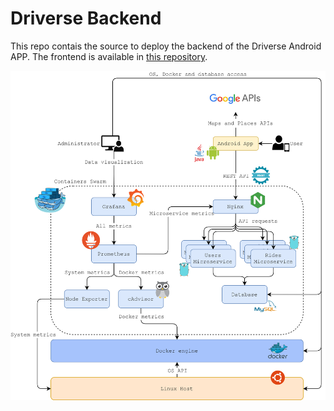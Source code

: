 # Driverse Backend

This repo contais the source to deploy the backend of the Driverse Android APP. The frontend is available in [this repository](https://github.com/blancadomene/Driverse-Frontend).

![alt text](./assets/Architecture.png)